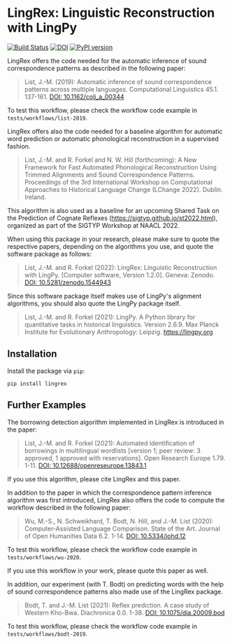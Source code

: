 # LingRex: Linguistic Reconstruction with LingPy

[![Build Status](https://github.com/lingpy/lingrex/workflows/tests/badge.svg)](https://github.com/lingpy/lingrex/actions?query=workflow%3Atests)
[![DOI](https://zenodo.org/badge/doi/10.5281/zenodo.1544943.svg)](https://doi.org/10.5281/zenodo.1544943)
[![PyPI version](https://badge.fury.io/py/lingrex.png)](https://badge.fury.io/py/lingrex)

LingRex offers the code needed for the automatic inference of sound correspondence patterns as described in the following paper:

> List, J.-M. (2019): Automatic inference of sound correspondence patterns across multiple languages. Computational Linguistics 45.1. 137-161. [DOI: 10.1162/coli_a_00344](https://doi.org/10.1162/coli_a_00344)

To test this workflow, please check the workflow code example in `tests/workflows/list-2019`.

LingRex offers also the code needed for a baseline algorithm for automatic word prediction or automatic phonological reconstruction in a supervised fashion.

> List, J.-M. and R. Forkel and N. W. Hill (forthcoming): A New Framework for Fast Automated Phonological Reconstruction Using Trimmed Alignments and Sound Correspondence Patterns. Proceedings of the 3rd International Workshop on Computational Approaches to Historical Language Change (LChange 2022). Dublin. Ireland.

This algorithm is also used as a baseline for an upcoming Shared Task on the Prediction of Cognate Reflexes (https://sigtyp.github.io/st2022.html), organized as part of the SIGTYP Workshop at NAACL 2022.

When using this package in your research, please make sure to quote the respective papers, depending on the algorithms you use, and quote the software package as follows:

> List, J.-M. and R. Forkel (2022): LingRex: Linguistic Reconstruction with LingPy. [Computer software, Version 1.2.0]. Geneva: Zenodo. [DOI: 10.5281/zenodo.1544943](https://doi.org/10.5281/zenodo.1544943)

Since this software package itself makes use of LingPy's alignment algorithms, you should also quote the LingPy package itself.

> List, J.-M. and R. Forkel (2021): LingPy. A Python library for quantitative tasks in historical linguistics. Version 2.6.9. Max Planck Institute for Evolutionary Anthropology: Leipzig. https://lingpy.org

## Installation

Install the package via `pip`:

```shell
pip install lingrex
```

## Further Examples

The borrowing detection algorithm implemented in LingRex is introduced in the
paper:

> List, J.-M. and R. Forkel (2021): Automated identification of borrowings in multilingual wordlists [version 1; peer review: 3 approved, 1 approved with reservations]. Open Research Europe 1.79. 1-11. [DOI: 10.12688/openreseurope.13843.1](https://doi.org/10.12688/openreseurope.13843.1)

If you use this algorithm, please cite LingRex and this paper.

In addition to the paper in which the correspondence pattern inference algorithm was first introduced, LingRex also offers the code to compute the workflow described in the following paper:

> Wu, M.-S., N. Schweikhard, T. Bodt, N. Hill, and J.-M. List (2020): Computer-Assisted Language Comparison. State of the Art. Journal of Open Humanities Data 6.2. 1-14. [DOI: 10.5334/johd.12](https://doi.org/10.5334/johd.12)

To test this workflow, please check the workflow code example in `tests/workflows/wu-2020`. 

If you use this workflow in your work, please quote this paper as well.

In addition, our experiment (with T. Bodt) on predicting words with the help of sound correspondence patterns also made use of the LingRex package.

> Bodt, T. and J.-M. List (2021): Reflex prediction. A case study of Western Kho-Bwa. Diachronica 0.0. 1-38. [DOI: 10.1075/dia.20009.bod](https://doi.org/10.1075/dia.20009.bod)

To test this workflow, please check the workflow code example in `tests/workflows/bodt-2019`.
